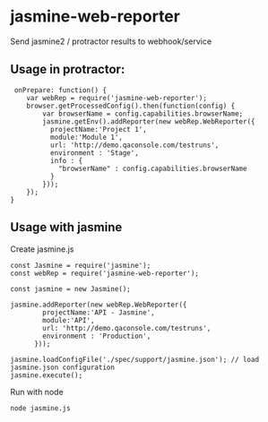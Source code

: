 # jasmine-web-reporter

Send jasmine2 / protractor results to webhook/service

## Usage in protractor:

```
 onPrepare: function() {
    var webRep = require('jasmine-web-reporter');   
    browser.getProcessedConfig().then(function(config) {
        var browserName = config.capabilities.browserName;
        jasmine.getEnv().addReporter(new webRep.WebReporter({
          projectName:'Project 1',
          module:'Module 1',
          url: 'http://demo.qaconsole.com/testruns',
          environment : 'Stage',
          info : {
            "browserName" : config.capabilities.browserName
          }
        }));
    }); 
}

```

## Usage with jasmine 

Create jasmine.js 
```
const Jasmine = require('jasmine');
const webRep = require('jasmine-web-reporter');

const jasmine = new Jasmine();

jasmine.addReporter(new webRep.WebReporter({
        projectName:'API - Jasmine',
        module:'API',
        url: 'http://demo.qaconsole.com/testruns',
        environment : 'Production',        
      }));

jasmine.loadConfigFile('./spec/support/jasmine.json'); // load jasmine.json configuration
jasmine.execute();
```
Run with node
```
node jasmine.js
```